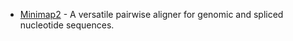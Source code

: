 
* [Minimap2](https://github.com/lh3/minimap2) - A versatile pairwise aligner for genomic and spliced nucleotide sequences.

